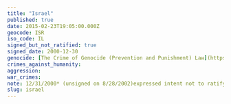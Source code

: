 ```yaml
---
title: "Israel"
published: true
date: 2015-02-23T19:05:00.000Z
geocode: ISR
iso_code: IL
signed_but_not_ratified: true
signed_date: 2000-12-30
genocide: [The Crime of Genocide (Prevention and Punishment) Law](https://iccdb.hrlc.net/data/doc/581/keyword/46/)
crimes_against_humanity:
aggression:
war_crimes:
note: 12/31/2000* (unsigned on 8/28/2002)expressed intent not to ratify
slug: israel
---
```

